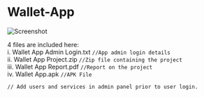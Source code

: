 # Wallet-App<br>

![Screenshot](Screenshot_2017-10-25-14-35-00-106.jpeg=250x)

4 files are included here:<br>
i. Wallet App Admin Login.txt `//App admin login details`<br>
ii. Wallet App Project.zip `//Zip file containing the project`<br>
iii. Wallet App Report.pdf `//Report on the project`<br>
iv. Wallet App.apk `//APK File` <br>

`// Add users and services in admin panel prior to user login.`
